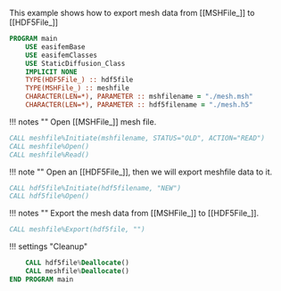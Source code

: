 This example shows how to export mesh data from [[MSHFile_]] to [[HDF5File_]]

```fortran
PROGRAM main
    USE easifemBase
    USE easifemClasses
    USE StaticDiffusion_Class
    IMPLICIT NONE
    TYPE(HDF5File_) :: hdf5file
    TYPE(MSHFile_) :: meshfile
    CHARACTER(LEN=*), PARAMETER :: mshfilename = "./mesh.msh"
    CHARACTER(LEN=*), PARAMETER :: hdf5filename = "./mesh.h5"
```

!!! notes ""
Open [[MSHFile_]] mesh file.

```fortran
CALL meshfile%Initiate(mshfilename, STATUS="OLD", ACTION="READ")
CALL meshfile%Open()
CALL meshfile%Read()
```

!!! note ""
Open an [[HDF5File_]], then we will export meshfile data to it.

```fortran
CALL hdf5file%Initiate(hdf5filename, "NEW")
CALL hdf5file%Open()
```

!!! notes ""
Export the mesh data from [[MSHFile_]] to [[HDF5File_]].

```fortran
CALL meshfile%Export(hdf5file, "")
```

!!! settings "Cleanup"

```fortran
    CALL hdf5file%Deallocate()
    CALL meshfile%Deallocate()
END PROGRAM main
```
